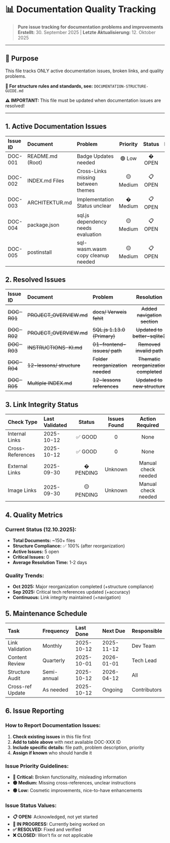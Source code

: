 # 📊 Documentation Quality Tracking

> **Pure issue tracking for documentation problems and improvements**  
> **Erstellt:** 30. September 2025 | **Letzte Aktualisierung:** 12. Oktober 2025

---

## 🎯 **Purpose**

This file tracks ONLY active documentation issues, broken links, and quality problems. 

**📍 For structure rules and standards, see:** `DOCUMENTATION-STRUCTURE-GUIDE.md`

**⚠️ IMPORTANT:** This file must be updated when documentation issues are resolved!

---

## **1. Active Documentation Issues**

| Issue ID | Document | Problem | Priority | Status | Reported | Assigned |
|:---------|:---------|:--------|:--------:|:------:|:--------:|:--------:|
| DOC-001 | README.md (Root) | Badge Updates needed | 🟢 Low | � OPEN | 2025-10-12 | - |
| DOC-002 | INDEX.md Files | Cross-Links missing between themes | 🟡 Medium | 📋 OPEN | 2025-10-12 | - |
| DOC-003 | ARCHITEKTUR.md | Implementation Status unclear | � Medium | 📋 OPEN | 2025-10-12 | - |
| DOC-004 | package.json | sql.js dependency needs evaluation | 🟡 Medium | 📋 OPEN | 2025-10-12 | - |
| DOC-005 | postinstall | sql-wasm.wasm copy cleanup needed | 🟡 Medium | 📋 OPEN | 2025-10-12 | - |

## **2. Resolved Issues**

| Issue ID | Document | Problem | Resolution | Resolved Date |
|:---------|:---------|:--------|:----------:|:-------------:|
| ~~DOC-R01~~ | ~~PROJECT_OVERVIEW.md~~ | ~~docs/ Verweis fehlt~~ | ~~Added navigation section~~ | ~~30.09.2025~~ |
| ~~DOC-R02~~ | ~~PROJECT_OVERVIEW.md~~ | ~~SQL.js 1.13.0 (Primary)~~ | ~~Updated to better-sqlite3~~ | ~~30.09.2025~~ |
| ~~DOC-R03~~ | ~~INSTRUCTIONS-KI.md~~ | ~~01-frontend-issues/ path~~ | ~~Removed invalid path~~ | ~~30.09.2025~~ |
| ~~DOC-R04~~ | ~~12-lessons/ structure~~ | ~~Folder reorganization needed~~ | ~~Thematic reorganization completed~~ | ~~12.10.2025~~ |
| ~~DOC-R05~~ | ~~Multiple INDEX.md~~ | ~~12-lessons references~~ | ~~Updated to new structure~~ | ~~12.10.2025~~ |

## **3. Link Integrity Status**

| Check Type | Last Validated | Status | Issues Found | Action Required |
|:-----------|:---------------|:------:|:------------:|:---------------:|
| Internal Links | 2025-10-12 | ✅ GOOD | 0 | None |
| Cross-References | 2025-10-12 | ✅ GOOD | 0 | None |
| External Links | 2025-09-30 | � PENDING | Unknown | Manual check needed |
| Image Links | 2025-09-30 | 🟡 PENDING | Unknown | Manual check needed |

## **4. Quality Metrics**

### **Current Status (12.10.2025):**
- **Total Documents:** ~150+ files
- **Structure Compliance:** ✅ 100% (after reorganization)
- **Active Issues:** 5 open
- **Critical Issues:** 0
- **Average Resolution Time:** 1-2 days

### **Quality Trends:**
- **Oct 2025:** Major reorganization completed (+structure compliance)
- **Sep 2025:** Critical tech references updated (+accuracy)
- **Continuous:** Link integrity maintained (+navigation)

## **5. Maintenance Schedule**

| Task | Frequency | Last Done | Next Due | Responsible |
|:-----|:----------|:----------|:---------|:-----------|
| Link Validation | Monthly | 2025-10-12 | 2025-11-12 | Dev Team |
| Content Review | Quarterly | 2025-10-01 | 2026-01-01 | Tech Lead |
| Structure Audit | Semi-annual | 2025-10-12 | 2026-04-12 | All |
| Cross-ref Update | As needed | 2025-10-12 | Ongoing | Contributors |

## **6. Issue Reporting**

### **How to Report Documentation Issues:**
1. **Check existing issues** in this file first
2. **Add to table above** with next available DOC-XXX ID
3. **Include specific details:** file path, problem description, priority
4. **Assign if known** who should handle it

### **Issue Priority Guidelines:**
- **🔴 Critical:** Broken functionality, misleading information
- **🟡 Medium:** Missing cross-references, unclear instructions  
- **🟢 Low:** Cosmetic improvements, nice-to-have enhancements

### **Issue Status Values:**
- **📋 OPEN:** Acknowledged, not yet started
- **🔄 IN PROGRESS:** Currently being worked on
- **✅ RESOLVED:** Fixed and verified
- **❌ CLOSED:** Won't fix or not applicable
